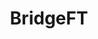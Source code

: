 ---
blog: https://bridgeft.com/blog
facebook: https://facebook.com/bridgeft
linkedin: https://linkedin.com/company/bridge-financial-technology
logohandle: bridgeft
sort: bridgeft
title: BridgeFT
twitter: https://x.com/bridge_ft
website: https://www.bridgeft.com/
---